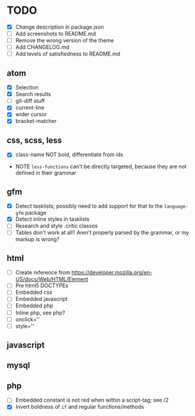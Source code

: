 # TODO

- [x] Change description in package.json
- [ ] Add screenshots to README.md
- [ ] Remove the wrong version of the theme
- [ ] Add CHANGELOG.md
- [ ] Add levels of satisfiedness to README.md

## atom

- [x] Selection
- [x] Search results
- [ ] git-diff stuff
- [x] current-line
- [x] wider cursor
- [x] bracket-matcher

## css, scss, less

- [x] class-name NOT bold, differentiate from ids
- NOTE `less-functions` can't be directly targeted, because they are not defined in their grammar

## gfm

- [x] Detect tasklists; possibly need to add support for that to the `language-gfm` package
- [x] Detect inline styles in tasklists
- [ ] Research and style .critic classes
- [ ] Tables don't work at all? Aren't properly parsed by the grammar, or my markup is wrong?

## html

- [ ] Create reference from https://developer.mozilla.org/en-US/docs/Web/HTML/Element
- [ ] Pre html5 DOCTYPEs
- [ ] Embedded css
- [ ] Embedded javascript
- [ ] Embedded php
- [ ] Inline php, see php?
- [ ] onclick=''
- [ ] style=''

## javascript

## mysql

## php

- [ ] Embedded constant is not red when within a script-tag; see /2
- [x] Invert boldness of `if` and regular functions/methods
